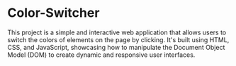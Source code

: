 # Color-Switcher
This project is a simple and interactive web application that allows users to switch the colors of elements on the page by clicking. It's built using HTML, CSS, and JavaScript, showcasing how to manipulate the Document Object Model (DOM) to create dynamic and responsive user interfaces.
